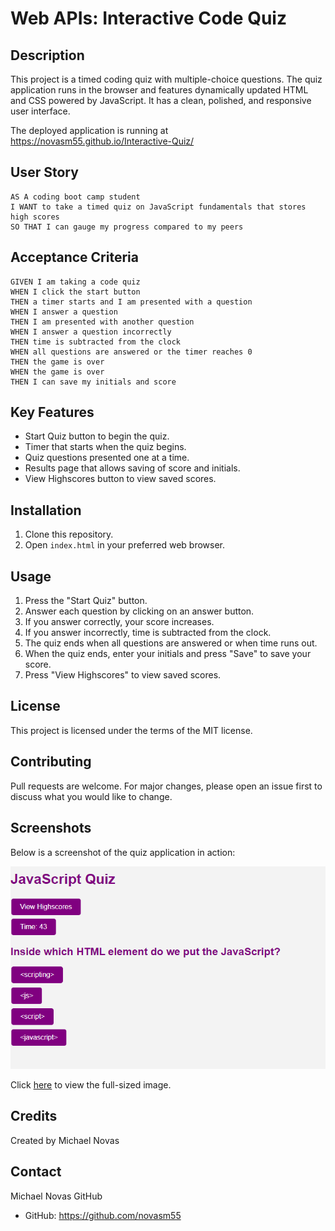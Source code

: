 # Web APIs: Interactive Code Quiz

## Description

This project is a timed coding quiz with multiple-choice questions. The quiz application runs in the browser and features dynamically updated HTML and CSS powered by JavaScript. It has a clean, polished, and responsive user interface.

The deployed application is running at https://novasm55.github.io/Interactive-Quiz/

## User Story

```
AS A coding boot camp student
I WANT to take a timed quiz on JavaScript fundamentals that stores high scores
SO THAT I can gauge my progress compared to my peers
```

## Acceptance Criteria

```
GIVEN I am taking a code quiz
WHEN I click the start button
THEN a timer starts and I am presented with a question
WHEN I answer a question
THEN I am presented with another question
WHEN I answer a question incorrectly
THEN time is subtracted from the clock
WHEN all questions are answered or the timer reaches 0
THEN the game is over
WHEN the game is over
THEN I can save my initials and score
```

## Key Features

- Start Quiz button to begin the quiz.
- Timer that starts when the quiz begins.
- Quiz questions presented one at a time.
- Results page that allows saving of score and initials.
- View Highscores button to view saved scores.

## Installation

1. Clone this repository.
2. Open `index.html` in your preferred web browser.

## Usage

1. Press the "Start Quiz" button.
2. Answer each question by clicking on an answer button.
3. If you answer correctly, your score increases.
4. If you answer incorrectly, time is subtracted from the clock.
5. The quiz ends when all questions are answered or when time runs out.
6. When the quiz ends, enter your initials and press "Save" to save your score.
7. Press "View Highscores" to view saved scores.

## License

This project is licensed under the terms of the MIT license.

## Contributing

Pull requests are welcome. For major changes, please open an issue first to discuss what you would like to change.

## Screenshots

Below is a screenshot of the quiz application in action:

![Interactive Code Quiz](https://github.com/novasm55/Interactive-Quiz/blob/main/Screenshot%202023-05-11%20114810.png)

Click [here](https://github.com/novasm55/Interactive-Quiz/blob/main/Screenshot%202023-05-11%20114810.png) to view the full-sized image.

## Credits

Created by Michael Novas

## Contact

Michael Novas GitHub

- GitHub: https://github.com/novasm55
